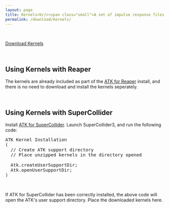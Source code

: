 ```yaml
---
layout: page
title: Kernels<br/><span class="small">A set of impulse response files used for convolution-based encoders and decoders.</span>
permalink: /download/kernels/
---
```


<p>&nbsp;</p>

<p class="text-center">
  <a href="https://github.com/ambisonictoolkit/atk-kernels/releases/latest" class="btn btn-success btn-lg">Download Kernels</a>
</p>

<p>&nbsp;</p>

<div class="alert alert-success">
  
  <h2>Using Kernels with Reaper</h2>

  <p>The kernels are already included as part of the <a href="/download/reaper/">ATK for Reaper</a> install, and there is no need to download and install the kernels seperately.</p>

</div>

&nbsp;

<div class="alert alert-info">

<h2>Using Kernels with SuperCollider</h2>

<p>Install <a href="/download/supercollider/">ATK for SuperCollider</a>. Launch SuperCollider3, and run the following code:</p>
  
<pre>
ATK Kernel Installation
(
  // Create ATK support directory
  // Place unzipped kernels in the directory opened  
        
  Atk.createUserSupportDir;
  Atk.openUserSupportDir;
)
</pre>

<p>&nbsp;</p>

<p>If ATK for SuperCollider has been correctly installed, the above code will open the ATK's user support directory. Place the downloaded kernels here.</p>

</div>




